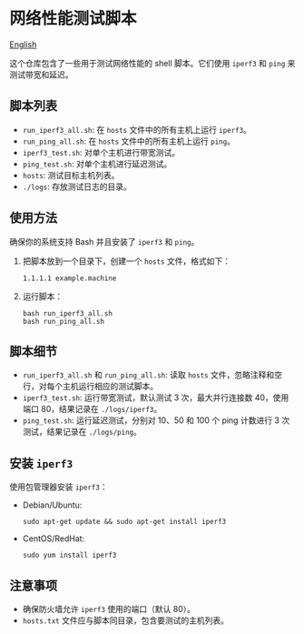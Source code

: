 # 网络性能测试脚本
[English](./README_en.md)

这个仓库包含了一些用于测试网络性能的 shell 脚本。它们使用 `iperf3` 和 `ping` 来测试带宽和延迟。

## 脚本列表

- `run_iperf3_all.sh`: 在 `hosts` 文件中的所有主机上运行 `iperf3`。
- `run_ping_all.sh`: 在 `hosts` 文件中的所有主机上运行 `ping`。
- `iperf3_test.sh`: 对单个主机进行带宽测试。
- `ping_test.sh`: 对单个主机进行延迟测试。
- `hosts`: 测试目标主机列表。
- `./logs`: 存放测试日志的目录。

## 使用方法

确保你的系统支持 Bash 并且安装了 `iperf3` 和 `ping`。

1. 把脚本放到一个目录下，创建一个 `hosts` 文件，格式如下：
   ```
   1.1.1.1 example.machine
   ```
2. 运行脚本：
   ```
   bash run_iperf3_all.sh
   bash run_ping_all.sh
   ```

## 脚本细节

- `run_iperf3_all.sh` 和 `run_ping_all.sh`: 读取 `hosts` 文件，忽略注释和空行，对每个主机运行相应的测试脚本。
- `iperf3_test.sh`: 运行带宽测试，默认测试 3 次，最大并行连接数 40，使用端口 80，结果记录在 `./logs/iperf3`。
- `ping_test.sh`: 运行延迟测试，分别对 10、50 和 100 个 ping 计数进行 3 次测试，结果记录在 `./logs/ping`。

## 安装 `iperf3`

使用包管理器安装 `iperf3`：

- Debian/Ubuntu:
  ```
  sudo apt-get update && sudo apt-get install iperf3
  ```
- CentOS/RedHat:
  ```
  sudo yum install iperf3
  ```

## 注意事项

- 确保防火墙允许 `iperf3` 使用的端口（默认 80）。
- `hosts.txt` 文件应与脚本同目录，包含要测试的主机列表。
